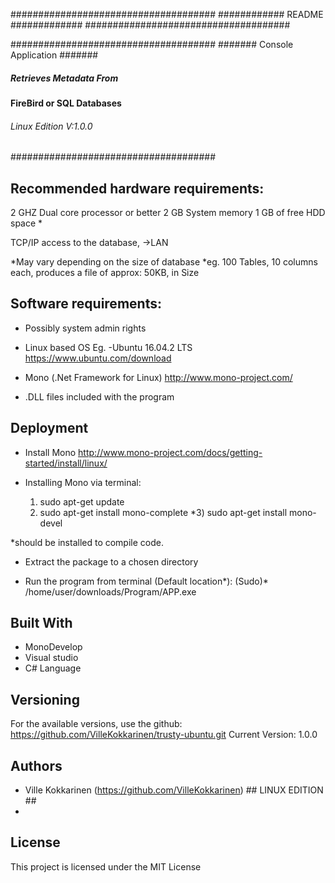 #####################################
############   README   #############
#####################################

#####################################
#######  Console Application  #######
#####  Retrieves Metadata From  #####
####  FireBird or SQL Databases   ###
######  Linux Edition V:1.0.0  ######
#####################################



## Recommended hardware requirements:
2 GHZ Dual core processor or better
2 GB  System memory
1 GB  of free HDD space *

TCP/IP access to the database, ->LAN

*May vary depending on the size of database
*eg. 100 Tables, 10 columns each, produces a file of approx: 50KB, in Size


## Software requirements:
- Possibly system admin rights

- Linux based OS
	Eg.
	-Ubuntu 16.04.2 LTS		https://www.ubuntu.com/download


- Mono (.Net Framework for Linux)	http://www.mono-project.com/

- .DLL files included with the program

## Deployment
- Install Mono				http://www.mono-project.com/docs/getting-started/install/linux/

- Installing Mono via terminal:  
  1) sudo apt-get update
  2) sudo apt-get install mono-complete
 *3) sudo apt-get install mono-devel
 
 *should be installed to compile code.


- Extract the package to a chosen directory


- Run the program from terminal (Default location*):
(Sudo)* /home/user/downloads/Program/APP.exe 


## Built With
- MonoDevelop
- Visual studio
- C# Language


## Versioning
For the available versions, use the github: https://github.com/VilleKokkarinen/trusty-ubuntu.git
Current Version: 1.0.0

## Authors
* Ville Kokkarinen (https://github.com/VilleKokkarinen) ## LINUX EDITION ##
* 

## License
This project is licensed under the MIT License
 
